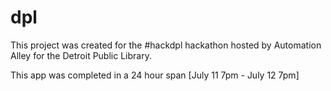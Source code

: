 dpl
===
This project was created for the #hackdpl hackathon hosted by Automation Alley for the Detroit Public Library.


This app was completed in a 24 hour span [July 11 7pm - July 12 7pm]

